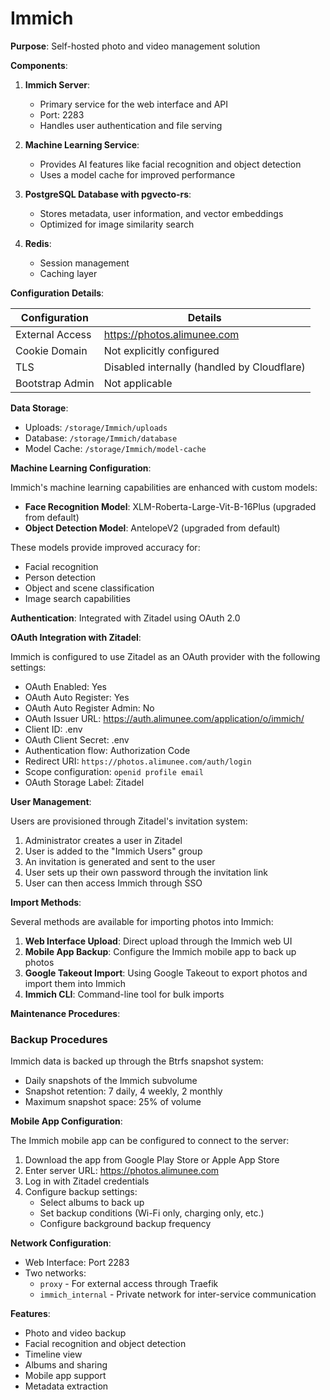 # Immich

**Purpose**: Self-hosted photo and video management solution

**Components**:

1. **Immich Server**:

   - Primary service for the web interface and API
   - Port: 2283
   - Handles user authentication and file serving

2. **Machine Learning Service**:

   - Provides AI features like facial recognition and object detection
   - Uses a model cache for improved performance

3. **PostgreSQL Database with pgvecto-rs**:

   - Stores metadata, user information, and vector embeddings
   - Optimized for image similarity search

4. **Redis**:
   - Session management
   - Caching layer

**Configuration Details**:

| Configuration   | Details                                     |
| --------------- | ------------------------------------------- |
| External Access | https://photos.alimunee.com                 |
| Cookie Domain   | Not explicitly configured                   |
| TLS             | Disabled internally (handled by Cloudflare) |
| Bootstrap Admin | Not applicable                              |

**Data Storage**:

- Uploads: `/storage/Immich/uploads`
- Database: `/storage/Immich/database`
- Model Cache: `/storage/Immich/model-cache`

**Machine Learning Configuration**:

Immich's machine learning capabilities are enhanced with custom models:

- **Face Recognition Model**: XLM-Roberta-Large-Vit-B-16Plus (upgraded from default)
- **Object Detection Model**: AntelopeV2 (upgraded from default)

These models provide improved accuracy for:

- Facial recognition
- Person detection
- Object and scene classification
- Image search capabilities

**Authentication**: Integrated with Zitadel using OAuth 2.0

**OAuth Integration with Zitadel**:

Immich is configured to use Zitadel as an OAuth provider with the following settings:

- OAuth Enabled: Yes
- OAuth Auto Register: Yes
- OAuth Auto Register Admin: No
- OAuth Issuer URL: https://auth.alimunee.com/application/o/immich/
- Client ID: .env
- OAuth Client Secret: .env
- Authentication flow: Authorization Code
- Redirect URI: `https://photos.alimunee.com/auth/login`
- Scope configuration: `openid profile email`
- OAuth Storage Label: Zitadel

**User Management**:

Users are provisioned through Zitadel's invitation system:

1. Administrator creates a user in Zitadel
2. User is added to the "Immich Users" group
3. An invitation is generated and sent to the user
4. User sets up their own password through the invitation link
5. User can then access Immich through SSO

**Import Methods**:

Several methods are available for importing photos into Immich:

1. **Web Interface Upload**: Direct upload through the Immich web UI
2. **Mobile App Backup**: Configure the Immich mobile app to back up photos
3. **Google Takeout Import**: Using Google Takeout to export photos and import them into Immich
4. **Immich CLI**: Command-line tool for bulk imports

**Maintenance Procedures**:

### Backup Procedures

Immich data is backed up through the Btrfs snapshot system:

- Daily snapshots of the Immich subvolume
- Snapshot retention: 7 daily, 4 weekly, 2 monthly
- Maximum snapshot space: 25% of volume

**Mobile App Configuration**:

The Immich mobile app can be configured to connect to the server:

1. Download the app from Google Play Store or Apple App Store
2. Enter server URL: https://photos.alimunee.com
3. Log in with Zitadel credentials
4. Configure backup settings:
   - Select albums to back up
   - Set backup conditions (Wi-Fi only, charging only, etc.)
   - Configure background backup frequency

**Network Configuration**:

- Web Interface: Port 2283
- Two networks:
  - `proxy` - For external access through Traefik
  - `immich_internal` - Private network for inter-service communication

**Features**:

- Photo and video backup
- Facial recognition and object detection
- Timeline view
- Albums and sharing
- Mobile app support
- Metadata extraction
